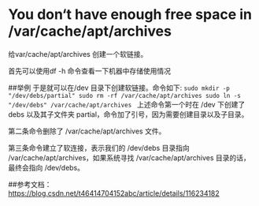 # You don‘t have enough free space in /var/cache/apt/archives

给var/cache/apt/archives 创建一个软链接。

首先可以使用df -h 命令查看一下机器中存储使用情况

##举例
于是就可以在/dev 目录下创建软链接。命令如下:
`sudo mkdir -p "/dev/debs/partial"
sudo rm -rf /var/cache/apt/archives
sudo ln -s "/dev/debs" /var/cache/apt/archives
`
上述命令第一个时在 /dev 下创建了debs 以及其子文件夹 partial，命令加了引号，因为需要创建目录以及子目录。

第二条命令删除了 /var/cache/apt/archives 文件。

第三条命令建立了软连接，表示我们的 /dev/debs 目录指向 /var/cache/apt/archives，如果系统寻找 /var/cache/apt/archives 目录的话，最终会指向 /dev/debs。

##参考文档：
https://blog.csdn.net/t46414704152abc/article/details/116234182
